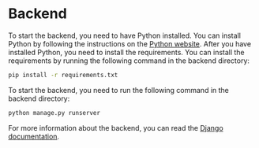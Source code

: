 # Backend

To start the backend, you need to have Python installed. You can install Python by following the instructions on the [Python website](https://www.python.org/downloads/).
After you have installed Python, you need to install the requirements. You can install the requirements by running the following command in the backend directory:

```bash
pip install -r requirements.txt
```

To start the backend, you need to run the following command in the backend directory:

```bash
python manage.py runserver
```

For more information about the backend, you can read the [Django documentation](https://docs.djangoproject.com/).
